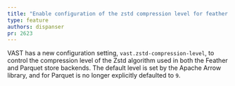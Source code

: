 ```yaml
---
title: "Enable configuration of the zstd compression level for feather store"
type: feature
authors: dispanser
pr: 2623
---
```


VAST has a new configuration setting, `vast.zstd-compression-level`, to control
the compression level of the Zstd algorithm used in both the Feather and
Parquet store backends. The default level is set by the Apache Arrow library,
and for Parquet is no longer explicitly defaulted to `9`.
